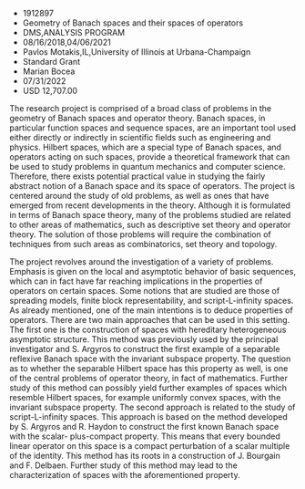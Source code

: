 
* 1912897
* Geometry of Banach spaces and their spaces of operators
* DMS,ANALYSIS PROGRAM
* 08/16/2018,04/06/2021
* Pavlos Motakis,IL,University of Illinois at Urbana-Champaign
* Standard Grant
* Marian Bocea
* 07/31/2022
* USD 12,707.00

The research project is comprised of a broad class of problems in the geometry
of Banach spaces and operator theory. Banach spaces, in particular function
spaces and sequence spaces, are an important tool used either directly or
indirectly in scientific fields such as engineering and physics. Hilbert spaces,
which are a special type of Banach spaces, and operators acting on such spaces,
provide a theoretical framework that can be used to study problems in quantum
mechanics and computer science. Therefore, there exists potential practical
value in studying the fairly abstract notion of a Banach space and its space of
operators. The project is centered around the study of old problems, as well as
ones that have emerged from recent developments in the theory. Although it is
formulated in terms of Banach space theory, many of the problems studied are
related to other areas of mathematics, such as descriptive set theory and
operator theory. The solution of those problems will require the combination of
techniques from such areas as combinatorics, set theory and topology.

The project revolves around the investigation of a variety of problems. Emphasis
is given on the local and asymptotic behavior of basic sequences, which can in
fact have far reaching implications in the properties of operators on certain
spaces. Some notions that are studied are those of spreading models, finite
block representability, and script-L-infinity spaces. As already mentioned, one
of the main intentions is to deduce properties of operators. There are two main
approaches that can be used in this setting. The first one is the construction
of spaces with hereditary heterogeneous asymptotic structure. This method was
previously used by the principal investigator and S. Argyros to construct the
first example of a separable reflexive Banach space with the invariant subspace
property. The question as to whether the separable Hilbert space has this
property as well, is one of the central problems of operator theory, in fact of
mathematics. Further study of this method can possibly yield further examples of
spaces which resemble Hilbert spaces, for example uniformly convex spaces, with
the invariant subspace property. The second approach is related to the study of
script-L-infinity spaces. This approach is based on the method developed by S.
Argyros and R. Haydon to construct the first known Banach space with the scalar-
plus-compact property. This means that every bounded linear operator on this
space is a compact perturbation of a scalar multiple of the identity. This
method has its roots in a construction of J. Bourgain and F. Delbaen. Further
study of this method may lead to the characterization of spaces with the
aforementioned property.
